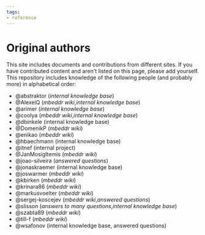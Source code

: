 ```yaml
---
tags:
- reference
---
```


# Original authors

This site includes documents and contributions from different sites. If you have contributed content and aren't listed on this page,
please add yourself. This repository includes knowledge of the following people (and probably more) in alphabetical order:

- @abstraktor (*internal knowledge base*)
- @AlexeiQ (*mbeddr wiki*,*internal knowledge base*)
- @arimer (*internal knowledge base*)
- @coolya (*mbeddr wiki*,*internal knowledge base*)
- @dbinkele (internal knowledge base)
- @DomenikP (*mbeddr wiki*)
- @enikao (*mbeddr wiki*)
- @hbaechmann (internal knowledge base)
- @itnef (internal project)
- @JanMosigItemis (*mbeddr wiki*)
- @joao-silveira (*answered questions*)
- @jonaskraemer (internal knowledge base)
- @joswarmer (*mbeddr wiki*)
- @kbirken (*mbeddr wiki*)
- @krinara86 (*mbeddr wiki*)
- @markusvoelter (*mbeddr wiki*)
- @sergej-koscejev (*mbeddr wiki*,*answered questions*)
- @slisson (*answers to many questions*,*internal knowledge base*)
- @szabta89 (*mbeddr wiki*)
- @till-f (*mbeddr wiki*)
- @wsafonov (internal knowledge base, answered questions)